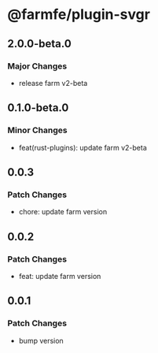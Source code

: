 # @farmfe/plugin-svgr

## 2.0.0-beta.0

### Major Changes

- release farm v2-beta

## 0.1.0-beta.0

### Minor Changes

- feat(rust-plugins): update farm v2-beta

## 0.0.3

### Patch Changes

- chore: update farm version

## 0.0.2

### Patch Changes

- feat: update farm version

## 0.0.1

### Patch Changes

- bump version
